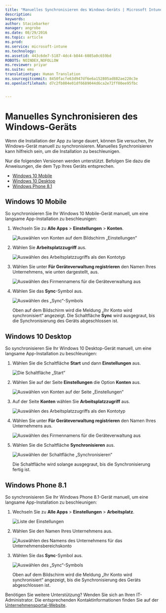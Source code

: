```yaml
---
title: "Manuelles Synchronisieren des Windows-Geräts | Microsoft Intune"
description: 
keywords: 
author: Staciebarker
manager: angrobe
ms.date: 08/29/2016
ms.topic: article
ms.prod: 
ms.service: microsoft-intune
ms.technology: 
ms.assetid: 443c6de7-5187-4dc4-b844-6085a0c659bd
ROBOTS: NOINDEX,NOFOLLOW
ms.reviewer: priyar
ms.suite: ems
translationtype: Human Translation
ms.sourcegitcommit: 8450facfe63d947df6e6a152805ad882ae220c3e
ms.openlocfilehash: d7c2fb804e01df6689044d6ca2e72ff00ee95fbc


---
```



# Manuelles Synchronisieren des Windows-Geräts
Wenn die Installation der App zu lange dauert, können Sie versuchen, Ihr Windows-Gerät manuell zu synchronisieren. Manuelles Synchronisieren kann hilfreich sein, um die Installation zu beschleunigen.

Nur die folgenden Versionen werden unterstützt. Befolgen Sie dazu die Anweisungen, die dem Typ Ihres Geräts entsprechen.

* [Windows 10 Mobile](#windows-10-mobile)
* [Windows 10 Desktop](#windows-10-desktop)
* [Windows Phone 8.1](#windows-phone-8-1)


## Windows 10 Mobile
So synchronisieren Sie Ihr Windows 10 Mobile-Gerät manuell, um eine langsame App-Installation zu beschleunigen:

1. Wechseln Sie zu **Alle Apps** > **Einstellungen** > **Konten**.

    ![Auswählen von Konten auf dem Bildschirm „Einstellungen“](./media/win10m-sync-1-settings-accounts.png)

2. Wählen Sie **Arbeitsplatzzugriff** aus.

    ![Auswählen des Arbeitsplatzzugriffs als den Kontotyp](./media/win10m-sync-2-work-access.png)

3. Wählen Sie unter **Für Geräteverwaltung registrieren** den Namen Ihres Unternehmens, wie unten dargestellt, aus.

    ![Auswählen des Firmennamens für die Geräteverwaltung aus](./media/win10m-sync-3-tap-comp-name.png)

4. Wählen Sie das **Sync**-Symbol aus.

    ![Auswählen des „Sync“-Symbols](./media/win10m-sync-4-tap-sync.png)

    Oben auf dem Bildschirm wird die Meldung „Ihr Konto wird synchronisiert“ angezeigt. Die Schaltfläche **Sync** wird ausgegraut, bis die Synchronisierung des Geräts abgeschlossen ist.

## Windows 10 Desktop
So synchronisieren Sie Ihr Windows 10 Desktop-Gerät manuell, um eine langsame App-Installation zu beschleunigen:

1. Wählen Sie die Schaltfläche **Start** und dann **Einstellungen** aus.

    ![Die Schaltfläche „Start“](./media/win10pc-sync-1-start-button.png)

2. Wählen Sie auf der Seite **Einstellungen** die Option **Konten** aus.

    ![Auswählen von Konten auf der Seite „Einstellungen“](./media/win10pc-sync-2-settings-accounts.png)

3. Auf der Seite **Konten** wählen Sie **Arbeitsplatzzugriff** aus.

    ![Auswählen des Arbeitsplatzzugriffs als den Kontotyp](./media/win10pc-sync-3-work-access.png)

4. Wählen Sie unter **Für Geräteverwaltung registrieren** den Namen Ihres Unternehmens aus.

    ![Auswählen des Firmennamens für die Geräteverwaltung aus](./media/win10pc-sync-4-tap-com-name.png)

5. Wählen Sie die Schaltfläche **Synchronisieren** aus.

    ![Auswählen der Schaltfläche „Synchronisieren“](./media/win10pc-sync-5-tap-sync.png)

   Die Schaltfläche wird solange ausgegraut, bis die Synchronisierung fertig ist.

## Windows Phone 8.1
So synchronisieren Sie Ihr Windows Phone 8.1-Gerät manuell, um eine langsame App-Installation zu beschleunigen:

1. Wechseln Sie zu **Alle Apps** > **Einstellungen** > **Arbeitsplatz**.

    ![Liste der Einstellungen](./media/wp81-1-sync-settings-workplace.png)

2. Wählen Sie den Namen Ihres Unternehmens aus.

    ![Auswählen des Namens des Unternehmens für das Unternehmensbereichskonto](./media/wp81-2-sync-tap-compname.png)

3. Wählen Sie das **Sync**-Symbol aus.

    ![Auswählen des „Sync“-Symbols](./media/wp81-3-sync-tap-sync-button.png)

   Oben auf dem Bildschirm wird die Meldung „Ihr Konto wird synchronisiert“ angezeigt, bis die Synchronisierung des Geräts abgeschlossen ist.

Benötigen Sie weitere Unterstützung? Wenden Sie sich an Ihren IT-Administrator. Die entsprechenden Kontaktinformationen finden Sie auf der [Unternehmensportal-Website](http://portal.manage.microsoft.com).



<!--HONumber=Oct16_HO2-->


